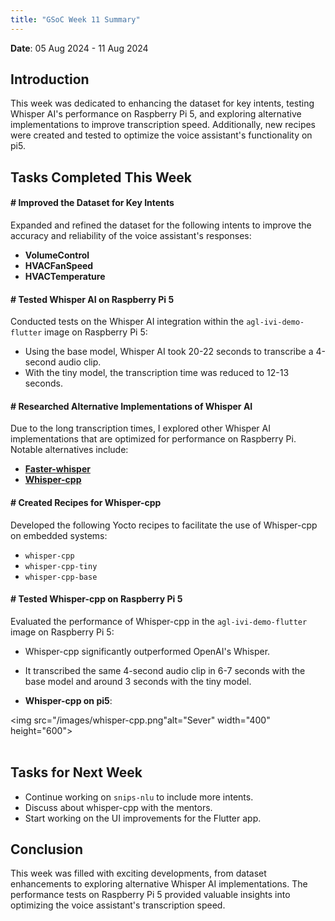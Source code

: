 ```yaml
---
title: "GSoC Week 11 Summary"
---
```



<!-- # GSoC Week 08 Summary -->
**Date**: 05 Aug 2024 - 11 Aug 2024

## Introduction
This week was dedicated to enhancing the dataset for key intents, testing Whisper AI's performance on Raspberry Pi 5, and exploring alternative implementations to improve transcription speed. Additionally, new recipes were created and tested to optimize the voice assistant's functionality on pi5.

## Tasks Completed This Week

#### # Improved the Dataset for Key Intents
Expanded and refined the dataset for the following intents to improve the accuracy and reliability of the voice assistant's responses:
- **VolumeControl**
- **HVACFanSpeed**
- **HVACTemperature**

#### # Tested Whisper AI on Raspberry Pi 5
Conducted tests on the Whisper AI integration within the `agl-ivi-demo-flutter` image on Raspberry Pi 5:
- Using the base model, Whisper AI took 20-22 seconds to transcribe a 4-second audio clip.
- With the tiny model, the transcription time was reduced to 12-13 seconds.

#### # Researched Alternative Implementations of Whisper AI
Due to the long transcription times, I explored other Whisper AI implementations that are optimized for performance on Raspberry Pi. Notable alternatives include:
- **[Faster-whisper](https://github.com/SYSTRAN/faster-whisper)**
- **[Whisper-cpp](https://github.com/ggerganov/whisper.cpp)**

#### # Created Recipes for Whisper-cpp
Developed the following Yocto recipes to facilitate the use of Whisper-cpp on embedded systems:
- `whisper-cpp`
- `whisper-cpp-tiny`
- `whisper-cpp-base`

#### # Tested Whisper-cpp on Raspberry Pi 5
Evaluated the performance of Whisper-cpp in the `agl-ivi-demo-flutter` image on Raspberry Pi 5:
- Whisper-cpp significantly outperformed OpenAI's Whisper.
- It transcribed the same 4-second audio clip in 6-7 seconds with the base model and around 3 seconds with the tiny model.

- **Whisper-cpp on pi5**: 

<img src="/images/whisper-cpp.png"alt="Sever" width="400" height="600">
<br/><br/>

## Tasks for Next Week

 - Continue working on `snips-nlu` to include more intents.
 - Discuss about whisper-cpp with the mentors.
 - Start working on the UI improvements for the Flutter app.

## Conclusion
This week was filled with exciting developments, from dataset enhancements to exploring alternative Whisper AI implementations. The performance tests on Raspberry Pi 5 provided valuable insights into optimizing the voice assistant's transcription speed. 


<br>